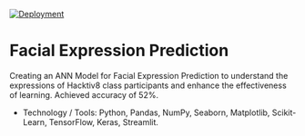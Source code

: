 [![Deployment]()](https://huggingface.co/spaces/Raymond-Samuel/GC-7)
# Facial Expression Prediction
Creating an ANN Model for Facial Expression Prediction to understand the expressions of Hacktiv8 class participants and enhance the effectiveness of learning. Achieved accuracy of 52%.
- Technology / Tools: Python,  Pandas,  NumPy,  Seaborn,  Matplotlib, Scikit-Learn, TensorFlow,  Keras, Streamlit.
